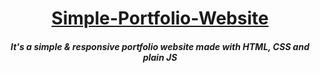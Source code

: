 <a href="https://objectorienteddev07.github.io/Simple-Portfolio-Website/" target="_blank"><h1 align="center">Simple-Portfolio-Website</h1></a>
<h5 align="center">It's a simple &amp; responsive portfolio website made with HTML, CSS and plain JS</h5>
